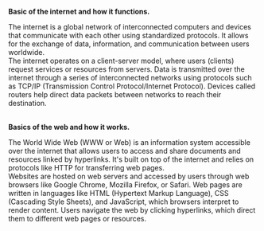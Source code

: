 <b>Basic of the internet and how it functions.</b>
<br>
<p>The internet is a global network of interconnected computers and devices that communicate with each other using standardized protocols. It allows for the exchange of data, information, and communication between users worldwide.
<br>
The internet operates on a client-server model, where users (clients) request services or resources from servers. Data is transmitted over the internet through a series of interconnected networks using protocols such as TCP/IP (Transmission Control Protocol/Internet Protocol). Devices called routers help direct data packets between networks to reach their destination.
</p>
<br>
<b>Basics of the web and how it works.</b>
<br>
<p>The World Wide Web (WWW or Web) is an information system accessible over the internet that allows users to access and share documents and resources linked by hyperlinks. It's built on top of the internet and relies on protocols like HTTP for transferring web pages.
<br>
Websites are hosted on web servers and accessed by users through web browsers like Google Chrome, Mozilla Firefox, or Safari. Web pages are written in languages like HTML (Hypertext Markup Language), CSS (Cascading Style Sheets), and JavaScript, which browsers interpret to render content. Users navigate the web by clicking hyperlinks, which direct them to different web pages or resources. </p>

